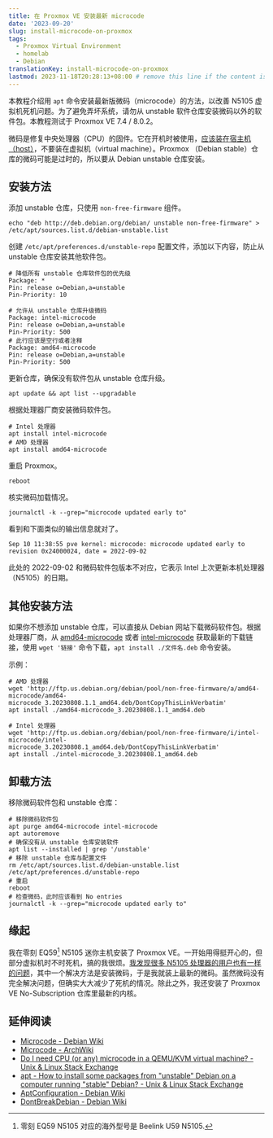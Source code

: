 ```yaml
---
title: 在 Proxmox VE 安装最新 microcode
date: '2023-09-20'
slug: install-microcode-on-proxmox
tags:
  - Proxmox Virtual Environment
  - homelab
  - Debian
translationKey: install-microcode-on-proxmox
lastmod: 2023-11-18T20:28:13+08:00 # remove this line if the content is actually changed
---
```


本教程介绍用 `apt` 命令安装最新版微码（microcode）的方法，以改善 N5105 虚拟机死机问题。为了避免弄坏系统，请勿从 unstable 软件仓库安装微码以外的软件包。本教程测试于 Proxmox VE 7.4 / 8.0.2。

<!--
pve-manager/7.4-3/9002ab8a (running kernel: 6.2.11-1-pve)

[I] root@pve ~ [255]# pveversion -v
proxmox-ve: 8.0.2 (running kernel: 6.2.16-12-pve)
pve-manager: 8.0.4 (running version: 8.0.4/d258a813cfa6b390)
-->

微码是修复中央处理器（CPU）的固件。它在开机时被使用，[应该装在宿主机（host）](https://unix.stackexchange.com/q/572754/447708)，不要装在虚拟机（virtual machine）。Proxmox （Debian stable）仓库的微码可能是过时的，所以要从 Debian unstable 仓库安装。

## 安装方法

添加 unstable 仓库，只使用 `non-free-firmware` 组件。

```shell
echo "deb http://deb.debian.org/debian/ unstable non-free-firmware" > /etc/apt/sources.list.d/debian-unstable.list
```

创建 `/etc/apt/preferences.d/unstable-repo` 配置文件，添加以下内容，防止从 unstable 仓库安装其他软件包。

```
# 降低所有 unstable 仓库软件包的优先级
Package: *
Pin: release o=Debian,a=unstable
Pin-Priority: 10

# 允许从 unstable 仓库升级微码
Package: intel-microcode
Pin: release o=Debian,a=unstable
Pin-Priority: 500
# 此行应该是空行或者注释
Package: amd64-microcode
Pin: release o=Debian,a=unstable
Pin-Priority: 500
```

更新仓库，确保没有软件包从 unstable 仓库升级。

```shell
apt update && apt list --upgradable
```

根据处理器厂商安装微码软件包。

```shell
# Intel 处理器
apt install intel-microcode
# AMD 处理器
apt install amd64-microcode
```

重启 Proxmox。

```shell
reboot
```

核实微码加载情况。

```shell
journalctl -k --grep="microcode updated early to"
```

看到和下面类似的输出信息就对了。

```
Sep 10 11:38:55 pve kernel: microcode: microcode updated early to revision 0x24000024, date = 2022-09-02
```

此处的 2022-09-02 和微码软件包版本不对应，它表示 Intel 上次更新本机处理器（N5105）的日期。

## 其他安装方法

如果你不想添加 unstable 仓库，可以直接从 Debian 网站下载微码软件包。根据处理器厂商，从 [amd64-microcode](https://packages.debian.org/sid/amd64/amd64-microcode/download) 或者 [intel-microcode](https://packages.debian.org/sid/amd64/intel-microcode/download) 获取最新的下载链接，使用 `wget '链接'` 命令下载，`apt install ./文件名.deb` 命令安装。

示例：

```shell
# AMD 处理器
wget 'http://ftp.us.debian.org/debian/pool/non-free-firmware/a/amd64-microcode/amd64-microcode_3.20230808.1.1_amd64.deb/DontCopyThisLinkVerbatim'
apt install ./amd64-microcode_3.20230808.1.1_amd64.deb

# Intel 处理器
wget 'http://ftp.us.debian.org/debian/pool/non-free-firmware/i/intel-microcode/intel-microcode_3.20230808.1_amd64.deb/DontCopyThisLinkVerbatim'
apt install ./intel-microcode_3.20230808.1_amd64.deb
```



## 卸载方法

移除微码软件包和 unstable 仓库：

```shell
# 移除微码软件包
apt purge amd64-microcode intel-microcode
apt autoremove
# 确保没有从 unstable 仓库安装软件
apt list --installed | grep '/unstable'
# 移除 unstable 仓库与配置文件
rm /etc/apt/sources.list.d/debian-unstable.list /etc/apt/preferences.d/unstable-repo
# 重启
reboot
# 检查微码，此时应该看到 No entries
journalctl -k --grep="microcode updated early to"
```

## 缘起

我在零刻 EQ59[^eq59] N5105 迷你主机安装了 Proxmox VE。一开始用得挺开心的，但部分虚拟机时不时死机，搞的我很烦。[我发现很多 N5105 处理器的用户也有一样的问题](https://forum.proxmox.com/threads/vm-freezes-irregularly.111494/)，其中一个解决方法是安装微码，于是我就装上最新的微码。虽然微码没有完全解决问题，但确实大大减少了死机的情况。除此之外，我还安装了 Proxmox VE No-Subscription 仓库里最新的内核。

[^eq59]: 零刻 EQ59 N5105 对应的海外型号是 Beelink U59 N5105.

## 延伸阅读

- [Microcode - Debian Wiki](https://wiki.debian.org/Microcode)
- [Microcode - ArchWiki](https://wiki.archlinux.org/title/Microcode)
- [Do I need CPU (or any) microcode in a QEMU/KVM virtual machine? - Unix & Linux Stack Exchange](https://unix.stackexchange.com/a/572757/447708)
- [apt - How to install some packages from "unstable" Debian on a computer running "stable" Debian? - Unix & Linux Stack Exchange](https://unix.stackexchange.com/a/8051/447708)
- [AptConfiguration - Debian Wiki](https://wiki.debian.org/AptConfiguration)
- [DontBreakDebian - Debian Wiki](https://wiki.debian.org/DontBreakDebian)
